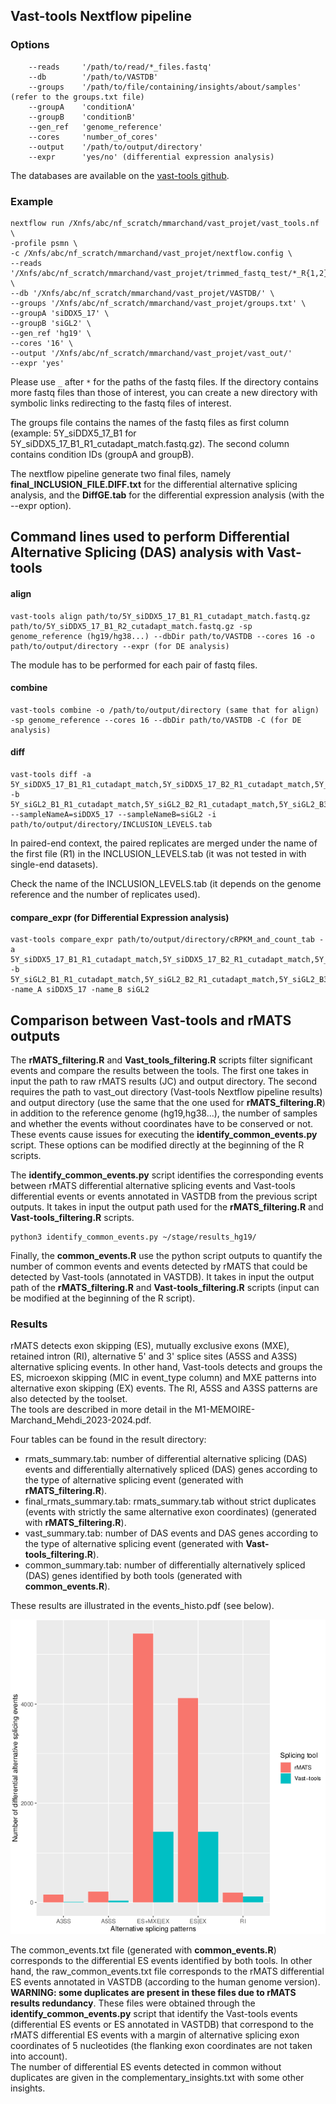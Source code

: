 ## Vast-tools Nextflow pipeline

### Options

```
    --reads     '/path/to/read/*_files.fastq'
    --db        '/path/to/VASTDB' 
    --groups    '/path/to/file/containing/insights/about/samples' (refer to the groups.txt file) 
    --groupA    'conditionA' 
    --groupB    'conditionB' 
    --gen_ref   'genome_reference' 
    --cores     'number_of_cores' 
    --output    '/path/to/output/directory'
    --expr      'yes/no' (differential expression analysis)
``` 

The databases are available on the [vast-tools github](https://github.com/vastgroup/vast-tools).

### Example

```
nextflow run /Xnfs/abc/nf_scratch/mmarchand/vast_projet/vast_tools.nf \
-profile psmn \
-c /Xnfs/abc/nf_scratch/mmarchand/vast_projet/nextflow.config \
--reads '/Xnfs/abc/nf_scratch/mmarchand/vast_projet/trimmed_fastq_test/*_R{1,2}_cutadapt_match.fastq.gz' \
--db '/Xnfs/abc/nf_scratch/mmarchand/vast_projet/VASTDB/' \
--groups '/Xnfs/abc/nf_scratch/mmarchand/vast_projet/groups.txt' \
--groupA 'siDDX5_17' \
--groupB 'siGL2' \
--gen_ref 'hg19' \
--cores '16' \
--output '/Xnfs/abc/nf_scratch/mmarchand/vast_projet/vast_out/'
--expr 'yes'
```

Please use ```_``` after ```*``` for the paths of the fastq files. If the directory contains more fastq files than those of interest, you can create a new directory with symbolic links redirecting to the fastq files of interest. 

The groups file contains the names of the fastq files as first column (example: 5Y_siDDX5_17_B1 for 5Y_siDDX5_17_B1_R1_cutadapt_match.fastq.gz). The second column contains condition IDs (groupA and groupB).

The nextflow pipeline generate two final files, namely **final_INCLUSION_FILE.DIFF.txt** for the differential alternative splicing analysis, and the **DiffGE.tab** for the differential expression analysis (with the --expr option).

## Command lines used to perform Differential Alternative Splicing (DAS) analysis with Vast-tools

#### align

```
vast-tools align path/to/5Y_siDDX5_17_B1_R1_cutadapt_match.fastq.gz path/to/5Y_siDDX5_17_B1_R2_cutadapt_match.fastq.gz -sp genome_reference (hg19/hg38...) --dbDir path/to/VASTDB --cores 16 -o path/to/output/directory --expr (for DE analysis)
```

The module has to be performed for each pair of fastq files. 

#### combine

```
vast-tools combine -o /path/to/output/directory (same that for align) -sp genome_reference --cores 16 --dbDir path/to/VASTDB -C (for DE analysis)
```

#### diff

```
vast-tools diff -a 5Y_siDDX5_17_B1_R1_cutadapt_match,5Y_siDDX5_17_B2_R1_cutadapt_match,5Y_siDDX5_17_B3_R1_cutadapt_match -b 5Y_siGL2_B1_R1_cutadapt_match,5Y_siGL2_B2_R1_cutadapt_match,5Y_siGL2_B3_R1_cutadapt_match --sampleNameA=siDDX5_17 --sampleNameB=siGL2 -i path/to/output/directory/INCLUSION_LEVELS.tab 
```

In paired-end context, the paired replicates are merged under the name of the first file (R1) in the INCLUSION_LEVELS.tab (it was not tested in with single-end datasets).

Check the name of the INCLUSION_LEVELS.tab (it depends on the genome reference and the number of replicates used). 

#### compare_expr (for Differential Expression analysis)

```
vast-tools compare_expr path/to/output/directory/cRPKM_and_count_tab -a 5Y_siDDX5_17_B1_R1_cutadapt_match,5Y_siDDX5_17_B2_R1_cutadapt_match,5Y_siDDX5_17_B3_R1_cutadapt_match -b 5Y_siGL2_B1_R1_cutadapt_match,5Y_siGL2_B2_R1_cutadapt_match,5Y_siGL2_B3_R1_cutadapt_match -name_A siDDX5_17 -name_B siGL2
```

## Comparison between Vast-tools and rMATS outputs

The **rMATS_filtering.R**  and **Vast_tools_filtering.R** scripts filter significant events and compare the results between the tools. The first one takes in input the path to raw rMATS results (JC) and output directory. The second requires the path to vast_out directory (Vast-tools Nextflow pipeline results) and output directory (use the same that the one used for **rMATS_filtering.R**) in addition to the reference genome (hg19,hg38...), the number of samples and whether the events without coordinates have to be conserved or not. These events cause issues for executing the **identify_common_events.py** script. These options can be modified directly at the beginning of the R scripts.  

The **identify_common_events.py** script identifies the corresponding events between rMATS differential alternative splicing events and Vast-tools differential events or events annotated in VASTDB from the previous script outputs. It takes in input the output path used for the **rMATS_filtering.R** and  **Vast-tools_filtering.R** scripts.

```
python3 identify_common_events.py ~/stage/results_hg19/
```

Finally, the **common_events.R** use the python script outputs to quantify the number of common events and events detected by rMATS that could be detected by Vast-tools (annotated in VASTDB). It takes in input the output path of the **rMATS_filtering.R** and  **Vast-tools_filtering.R** scripts (input can be modified at the beginning of the R script).

### Results

rMATS detects exon skipping (ES), mutually exclusive exons (MXE), retained intron (RI), alternative 5' and 3' splice sites (A5SS and A3SS) alternative splicing events. In other hand, Vast-tools detects and groups the ES, microexon skipping (MIC in event_type column) and MXE patterns into alternative exon skipping (EX) events. The RI, A5SS and A3SS patterns are also detected by the toolset.  
The tools are described in more detail in the M1-MEMOIRE-Marchand_Mehdi_2023-2024.pdf.

Four tables can be found in the result directory:  
  - rmats_summary.tab: number of differential alternative splicing (DAS) events and differentially alternatively spliced (DAS) genes according to the type of alternative splicing event (generated with **rMATS_filtering.R**).  
  - final_rmats_summary.tab: rmats_summary.tab without strict duplicates (events with strictly the same alternative exon coordinates) (generated with **rMATS_filtering.R**).  
  - vast_summary.tab: number of DAS events and DAS genes according to the type of alternative splicing event (generated with **Vast-tools_filtering.R**). 
  - common_summary.tab: number of differentially alternatively spliced (DAS) genes identified by both tools (generated with **common_events.R**).

These results are illustrated in the events_histo.pdf (see below).

![DAS_plot](https://github.com/mehdiretif/M1_internship/blob/main/image/example_events_histo.png)


The common_events.txt file (generated with **common_events.R**) corresponds to the differential ES events identified by both tools. In other hand, the raw_common_events.txt file corresponds to the rMATS differential ES events annotated in VASTDB (according to the human genome version). **WARNING: some duplicates are present in these files due to rMATS results redundancy**. These files were obtained through the **identify_common_events.py** script that identify the Vast-tools events (differential ES events or ES annotated in VASTDB) that correspond to the rMATS differential ES events with a margin of alternative splicing exon coordinates of 5 nucleotides (the flanking exon coordinates are not taken into account).  
The number of differential ES events detected in common without duplicates are given in the complementary_insights.txt with some other insights. 

